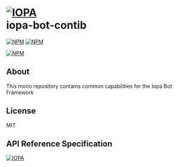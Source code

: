 # [![IOPA](https://iopa.io/iopa.png)](https://iopa.io)<br>iopa-bot-contib

[![NPM](https://img.shields.io/badge/iopa-certified-99cc33.svg?style=flat-square)](https://iopa.io/)
[![NPM](https://img.shields.io/badge/iopa-bot-framework-F67482.svg?style=flat-square)](https://iopa.io/)

[![NPM](https://nodei.co/npm/iopa-bot-contrib.png?downloads=true)](https://nodei.co/npm/iopa-bot-contrib/)

## About

This mono repository contains common capabilities for the Iopa Bot Framework

## License

MIT

## API Reference Specification

[![IOPA](https://iopa.io/iopa.png)](https://iopa.io)
